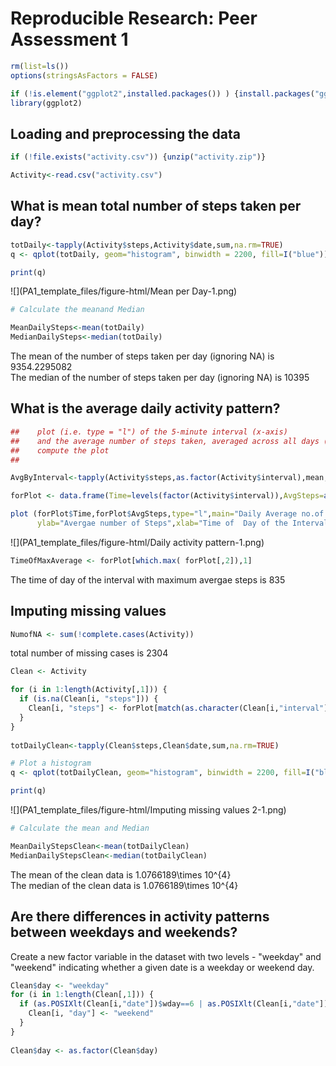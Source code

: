 # Reproducible Research: Peer Assessment 1


```r
rm(list=ls())
options(stringsAsFactors = FALSE)

if (!is.element("ggplot2",installed.packages()) ) {install.packages("ggplot2")}
library(ggplot2)
```


## Loading and preprocessing the data


```r
if (!file.exists("activity.csv")) {unzip("activity.zip")}

Activity<-read.csv("activity.csv")
```


## What is mean total number of steps taken per day?

```r
totDaily<-tapply(Activity$steps,Activity$date,sum,na.rm=TRUE)
q <- qplot(totDaily, geom="histogram", binwidth = 2200, fill=I("blue"))

print(q)
```

![](PA1_template_files/figure-html/Mean per Day-1.png) 

```r
# Calculate the meanand Median

MeanDailySteps<-mean(totDaily)
MedianDailySteps<-median(totDaily)
```
The mean of the number of steps taken per day (ignoring NA) is 9354.2295082  
The median of the number of steps taken per day (ignoring NA) is 10395  

## What is the average daily activity pattern?

```r
##    plot (i.e. type = "l") of the 5-minute interval (x-axis) 
##    and the average number of steps taken, averaged across all days (y-axis)
##    compute the plot
##

AvgByInterval<-tapply(Activity$steps,as.factor(Activity$interval),mean, na.rm=TRUE)

forPlot <- data.frame(Time=levels(factor(Activity$interval)),AvgSteps=as.numeric(AvgByInterval))

plot (forPlot$Time,forPlot$AvgSteps,type="l",main="Daily Average no.of Steps per Time Interval",
      ylab="Avergae number of Steps",xlab="Time of  Day of the Interval")
```

![](PA1_template_files/figure-html/Daily activity pattern-1.png) 

```r
TimeOfMaxAverage <- forPlot[which.max( forPlot[,2]),1]
```

The time of day of the interval with maximum avergae steps is 835  

## Imputing missing values


```r
NumofNA <- sum(!complete.cases(Activity))
```
total number of missing cases is 2304  


```r
Clean <- Activity

for (i in 1:length(Activity[,1])) {
  if (is.na(Clean[i, "steps"])) {
    Clean[i, "steps"] <- forPlot[match(as.character(Clean[i,"interval"]), forPlot[,"Time"]), "AvgSteps"]
  }
}
  
totDailyClean<-tapply(Clean$steps,Clean$date,sum,na.rm=TRUE)

# Plot a histogram
q <- qplot(totDailyClean, geom="histogram", binwidth = 2200, fill=I("blue"))

print(q)
```

![](PA1_template_files/figure-html/Imputing missing values 2-1.png) 

```r
# Calculate the mean and Median

MeanDailyStepsClean<-mean(totDailyClean)
MedianDailyStepsClean<-median(totDailyClean)
```

The mean of the clean data is 1.0766189\times 10^{4}  
The median of the clean data is 1.0766189\times 10^{4}  





## Are there differences in activity patterns between weekdays and weekends?

Create a new factor variable in the dataset with two levels - "weekday" and "weekend" indicating whether a given date is a weekday or weekend day.


```r
Clean$day <- "weekday"
for (i in 1:length(Clean[,1])) {
  if (as.POSIXlt(Clean[i,"date"])$wday==6 | as.POSIXlt(Clean[i,"date"])$wday==0) {
    Clean[i, "day"] <- "weekend"
  }
} 
  
Clean$day <- as.factor(Clean$day)
```

